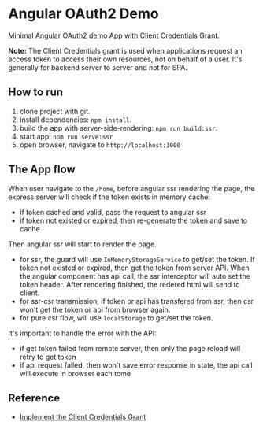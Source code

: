 # Angular OAuth2 Demo

Minimal Angular OAuth2 demo App with Client Credentials Grant.

**Note:** The Client Credentials grant is used when applications request an access token to access their own resources, not on behalf of a user. It's generally for backend server to server and not for SPA.

## How to run

1. clone project with git.
2. install dependencies: `npm install`.
3. build the app with server-side-rendering: `npm run build:ssr`.
4. start app: `npm run serve:ssr`
5. open browser, navigate to `http://localhost:3000`

## The App flow

When user navigate to the `/home`, before angular ssr rendering the page, the express server will check if the token exists in memory cache:

- if token cached and valid, pass the request to angular ssr
- if token not existed or expired, then re-generate the token and save to cache

Then angular ssr will start to render the page.

- for ssr, the guard will use `InMemoryStorageService` to get/set the token. If token not existed or expired, then get the token from server API. When the angular component has api call, the ssr interceptor will auto set the token header. After rendering finished, the redered html will send to client.
- for ssr-csr transmission, if token or api has transfered from ssr, then csr won't get the token or api from browser again.
- for pure csr flow, will use `localStorage` to get/set the token.

It's important to handle the error with the API:

- if get token failed from remote server, then only the page reload will retry to get token
- if api request failed, then won't save error response in state, the api call will execute in browser each tome

## Reference

- [Implement the Client Credentials Grant](https://auth0.com/docs/api-auth/tutorials/client-credentials)
